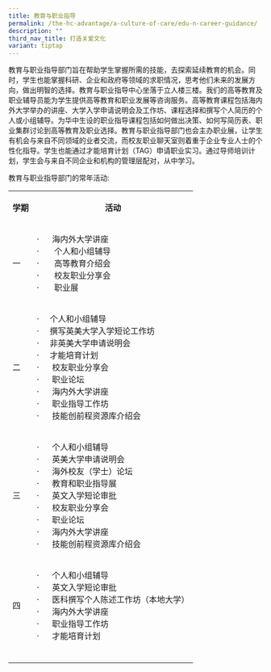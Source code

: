 ```yaml
---
title: 教育与职业指导
permalink: /the-hc-advantage/a-culture-of-care/edu-n-career-guidance/
description: ""
third_nav_title: 打造关爱文化
variant: tiptap
---
```

<p>教育与职业指导部门旨在帮助学生掌握所需的技能，去探索延续教育的机会。同时，学生也能掌握科研、企业和政府等领域的求职情况，思考他们未来的发展方向，做出明智的选择。教育与职业指导中心坐落于立人楼三楼。我们的高等教育及职业辅导员能为学生提供高等教育和职业发展等咨询服务。高等教育课程包括海内外大学举办的讲座、大学入学申请说明会及工作坊、课程选择和撰写个人简历的个人或小组辅导。为华中生设的职业指导课程包括如何做出决策、如何写简历表、职业集群讨论到高等教育及职业选择。教育与职业指导部门也会主办职业展，让学生有机会与来自不同领域的业者交流，而校友职业聊天室则着重于企业专业人士的个性化指导。学生也能通过才能培育计划（TAG）申请职业实习。通过导师培训计划，学生会与来自不同企业和机构的管理层配对，从中学习。</p>
<p>教育与职业指导部门的常年活动:</p>
<table style="minWidth: 50px">
<colgroup>
<col>
<col>
</colgroup>
<tbody>
<tr>
<th rowspan="1" colspan="1">
<p><strong>学期</strong>
</p>
</th>
<th rowspan="1" colspan="1">
<p><strong>活动</strong>
</p>
<p></p>
</th>
</tr>
<tr>
<td rowspan="1" colspan="1">
<p>一</p>
</td>
<td rowspan="1" colspan="1">
<p>· &nbsp; &nbsp; &nbsp;海内外大学讲座
<br>· &nbsp; &nbsp; &nbsp; 个人和小组辅导
<br>· &nbsp; &nbsp; &nbsp; 高等教育介绍会
<br>· &nbsp; &nbsp; &nbsp; 校友职业分享会
<br>· &nbsp; &nbsp; &nbsp; 职业展</p>
</td>
</tr>
<tr>
<td rowspan="1" colspan="1">
<p>二</p>
</td>
<td rowspan="1" colspan="1">
<p>· &nbsp; &nbsp; 个人和小组辅导
<br>· &nbsp; &nbsp; 撰写英美大学入学短论工作坊
<br>· &nbsp; &nbsp; 非英美大学申请说明会
<br>· &nbsp; &nbsp; 才能培育计划
<br>· &nbsp; &nbsp; &nbsp;校友职业分享会
<br>· &nbsp; &nbsp; &nbsp;职业论坛
<br>· &nbsp; &nbsp; &nbsp;海内外大学讲座
<br>· &nbsp; &nbsp; &nbsp;职业指导工作坊
<br>· &nbsp; &nbsp; &nbsp;技能创前程资源库介绍会</p>
</td>
</tr>
<tr>
<td rowspan="1" colspan="1">
<p>三</p>
</td>
<td rowspan="1" colspan="1">
<p>· &nbsp; &nbsp; &nbsp;个人和小组辅导
<br>· &nbsp; &nbsp; &nbsp;英美大学申请说明会
<br>· &nbsp; &nbsp; &nbsp;海外校友（学士）论坛
<br>· &nbsp; &nbsp; &nbsp;教育和职业指导展&nbsp;
<br>· &nbsp; &nbsp; &nbsp;英文入学短论审批
<br>· &nbsp; &nbsp; &nbsp;校友职业分享会
<br>· &nbsp; &nbsp; &nbsp;职业论坛
<br>· &nbsp; &nbsp; &nbsp;海内外大学讲座
<br>· &nbsp; &nbsp; &nbsp;技能创前程资源库介绍会</p>
</td>
</tr>
<tr>
<td rowspan="1" colspan="1">
<p>四</p>
</td>
<td rowspan="1" colspan="1">
<p>· &nbsp; &nbsp; &nbsp;个人和小组辅导
<br>· &nbsp; &nbsp; &nbsp;英文入学短论审批
<br>· &nbsp; &nbsp; &nbsp;医科撰写个人陈述工作坊（本地大学）
<br>· &nbsp; &nbsp; &nbsp;海内外大学讲座
<br>· &nbsp; &nbsp; &nbsp;职业指导工作坊
<br>· &nbsp; &nbsp; &nbsp;才能培育计划</p>
</td>
</tr>
<tr>
<td rowspan="1" colspan="1">
<p></p>
</td>
<td rowspan="1" colspan="1">
<p></p>
</td>
</tr>
</tbody>
</table>
<p></p>